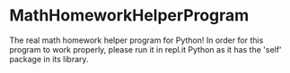 # MathHomeworkHelperProgram
The real math homework helper program for Python!
In order for this program to work properly, please run it in repl.it Python as it has the 'self' package in its library.
